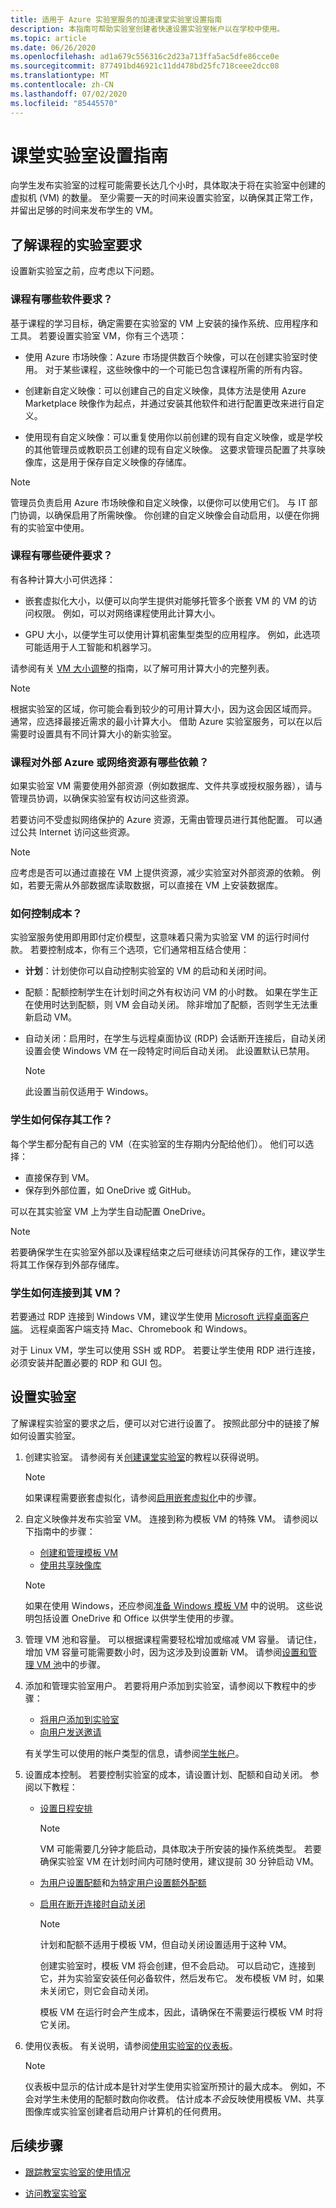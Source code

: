 ```yaml
---
title: 适用于 Azure 实验室服务的加速课堂实验室设置指南
description: 本指南可帮助实验室创建者快速设置实验室帐户以在学校中使用。
ms.topic: article
ms.date: 06/26/2020
ms.openlocfilehash: ad1a679c556316c2d23a713ffa5ac5dfe86cce0e
ms.sourcegitcommit: 877491bd46921c11dd478bd25fc718ceee2dcc08
ms.translationtype: MT
ms.contentlocale: zh-CN
ms.lasthandoff: 07/02/2020
ms.locfileid: "85445570"
---
```

# <a name="classroom-lab-setup-guide"></a>课堂实验室设置指南

向学生发布实验室的过程可能需要长达几个小时，具体取决于将在实验室中创建的虚拟机 (VM) 的数量。 至少需要一天的时间来设置实验室，以确保其正常工作，并留出足够的时间来发布学生的 VM。

## <a name="understand-the-lab-requirements-of-your-class"></a>了解课程的实验室要求

设置新实验室之前，应考虑以下问题。

### <a name="what-software-requirements-does-the-class-have"></a>课程有哪些软件要求？

基于课程的学习目标，确定需要在实验室的 VM 上安装的操作系统、应用程序和工具。 若要设置实验室 VM，你有三个选项：

- 使用 Azure 市场映像：Azure 市场提供数百个映像，可以在创建实验室时使用。 对于某些课程，这些映像中的一个可能已包含课程所需的所有内容。

- 创建新自定义映像：可以创建自己的自定义映像，具体方法是使用 Azure Marketplace 映像作为起点，并通过安装其他软件和进行配置更改来进行自定义。

- 使用现有自定义映像：可以重复使用你以前创建的现有自定义映像，或是学校的其他管理员或教职员工创建的现有自定义映像。 这要求管理员配置了共享映像库，这是用于保存自定义映像的存储库。

> [!NOTE]
> 管理员负责启用 Azure 市场映像和自定义映像，以便你可以使用它们。 与 IT 部门协调，以确保启用了所需映像。 你创建的自定义映像会自动启用，以便在你拥有的实验室中使用。

### <a name="what-hardware-requirements-does-the-class-have"></a>课程有哪些硬件要求？

有各种计算大小可供选择：

- 嵌套虚拟化大小，以便可以向学生提供对能够托管多个嵌套 VM 的 VM 的访问权限。 例如，可以对网络课程使用此计算大小。

- GPU 大小，以便学生可以使用计算机密集型类型的应用程序。 例如，此选项可能适用于人工智能和机器学习。

请参阅有关 [VM 大小调整](https://docs.microsoft.com/azure/lab-services/classroom-labs/administrator-guide#vm-sizing)的指南，以了解可用计算大小的完整列表。

> [!NOTE]
> 根据实验室的区域，你可能会看到较少的可用计算大小，因为这会因区域而异。 通常，应选择最接近需求的最小计算大小。 借助 Azure 实验室服务，可以在以后需要时设置具有不同计算大小的新实验室。

### <a name="what-dependencies-does-the-class-have-on-external-azure-or-network-resources"></a>课程对外部 Azure 或网络资源有哪些依赖？

如果实验室 VM 需要使用外部资源（例如数据库、文件共享或授权服务器），请与管理员协调，以确保实验室有权访问这些资源。

若要访问不受虚拟网络保护的 Azure 资源，无需由管理员进行其他配置。 可以通过公共 Internet 访问这些资源。

> [!NOTE]
> 应考虑是否可以通过直接在 VM 上提供资源，减少实验室对外部资源的依赖。 例如，若要无需从外部数据库读取数据，可以直接在 VM 上安装数据库。  

### <a name="how-will-costs-be-controlled"></a>如何控制成本？

实验室服务使用即用即付定价模型，这意味着只需为实验室 VM 的运行时间付款。 若要控制成本，你有三个选项，它们通常相互结合使用：

- **计划**：计划使你可以自动控制实验室的 VM 的启动和关闭时间。
- 配额：配额控制学生在计划时间之外有权访问 VM 的小时数。 如果在学生正在使用时达到配额，则 VM 会自动关闭。 除非增加了配额，否则学生无法重新启动 VM。
- 自动关闭：启用时，在学生与远程桌面协议 (RDP) 会话断开连接后，自动关闭设置会使 Windows VM 在一段特定时间后自动关闭。 此设置默认已禁用。  

    > [!NOTE]
    > 此设置当前仅适用于 Windows。

### <a name="how-will-students-save-their-work"></a>学生如何保存其工作？

每个学生都分配有自己的 VM（在实验室的生存期内分配给他们）。 他们可以选择：

- 直接保存到 VM。
- 保存到外部位置，如 OneDrive 或 GitHub。

可以在其实验室 VM 上为学生自动配置 OneDrive。

> [!NOTE]
> 若要确保学生在实验室外部以及课程结束之后可继续访问其保存的工作，建议学生将其工作保存到外部存储库。

### <a name="how-will-students-connect-to-their-vm"></a>学生如何连接到其 VM？

若要通过 RDP 连接到 Windows VM，建议学生使用 [Microsoft 远程桌面客户端](https://docs.microsoft.com/windows-server/remote/remote-desktop-services/clients/remote-desktop-clients)。 远程桌面客户端支持 Mac、Chromebook 和 Windows。

对于 Linux VM，学生可以使用 SSH 或 RDP。 若要让学生使用 RDP 进行连接，必须安装并配置必要的 RDP 和 GUI 包。

## <a name="set-up-your-lab"></a>设置实验室

了解课程实验室的要求之后，便可以对它进行设置了。 按照此部分中的链接了解如何设置实验室。

1. 创建实验室。 请参阅有关[创建课堂实验室](https://docs.microsoft.com/azure/lab-services/classroom-labs/tutorial-setup-classroom-lab#create-a-classroom-lab)的教程以获得说明。

    > [!NOTE]
    > 如果课程需要嵌套虚拟化，请参阅[启用嵌套虚拟化](https://docs.microsoft.com/azure/lab-services/classroom-labs/how-to-enable-nested-virtualization-template-vm)中的步骤。

1. 自定义映像并发布实验室 VM。 连接到称为模板 VM 的特殊 VM。 请参阅以下指南中的步骤：
    - [创建和管理模板 VM](https://docs.microsoft.com/azure/lab-services/classroom-labs/tutorial-setup-classroom-lab#publish-the-template-vm)
    - [使用共享映像库](https://docs.microsoft.com/azure/lab-services/classroom-labs/how-to-use-shared-image-gallery)

    > [!NOTE]
    > 如果在使用 Windows，还应参阅[准备 Windows 模板 VM](https://docs.microsoft.com/azure/lab-services/classroom-labs/how-to-prepare-windows-template) 中的说明。 这些说明包括设置 OneDrive 和 Office 以供学生使用的步骤。

1. 管理 VM 池和容量。 可以根据课程需要轻松增加或缩减 VM 容量。 请记住，增加 VM 容量可能需要数小时，因为这涉及到设置新 VM。 请参阅[设置和管理 VM 池](https://docs.microsoft.com/azure/lab-services/classroom-labs/how-to-set-virtual-machine-passwords)中的步骤。

1. 添加和管理实验室用户。 若要将用户添加到实验室，请参阅以下教程中的步骤：
   - [将用户添加到实验室](https://docs.microsoft.com/azure/lab-services/classroom-labs/tutorial-setup-classroom-lab#add-users-to-the-lab)
   - [向用户发送邀请](https://docs.microsoft.com/azure/lab-services/classroom-labs/tutorial-setup-classroom-lab#send-invitation-emails-to-users)

    有关学生可以使用的帐户类型的信息，请参阅[学生帐户](https://docs.microsoft.com/azure/lab-services/classroom-labs/how-to-configure-student-usage#student-accounts)。
  
1. 设置成本控制。 若要控制实验室的成本，请设置计划、配额和自动关闭。 参阅以下教程：

   - [设置日程安排](https://docs.microsoft.com/azure/lab-services/classroom-labs/tutorial-setup-classroom-lab#set-a-schedule-for-the-lab)
        > [!NOTE]
        > VM 可能需要几分钟才能启动，具体取决于所安装的操作系统类型。 若要确保实验室 VM 在计划时间内可随时使用，建议提前 30 分钟启动 VM。

   - [为用户设置配额](https://docs.microsoft.com/azure/lab-services/classroom-labs/how-to-configure-student-usage#set-quotas-for-users)和[为特定用户设置额外配额](https://docs.microsoft.com/azure/lab-services/classroom-labs/how-to-configure-student-usage#set-additional-quotas-for-specific-users)
  
   - [启用在断开连接时自动关闭](https://docs.microsoft.com/azure/lab-services/classroom-labs/how-to-enable-shutdown-disconnect)

        > [!NOTE]
        > 计划和配额不适用于模板 VM，但自动关闭设置适用于这种 VM。 
        > 
        > 创建实验室时，模板 VM 将会创建，但不会启动。 可以启动它，连接到它，并为实验室安装任何必备软件，然后发布它。 发布模板 VM 时，如果未关闭它，则它会自动关闭。 
        > 
        > 模板 VM 在运行时会产生成本，因此，请确保在不需要运行模板 VM 时将它关闭。 


1. 使用仪表板。 有关说明，请参阅[使用实验室的仪表板](https://docs.microsoft.com/azure/lab-services/classroom-labs/use-dashboard)。

    > [!NOTE]
    > 仪表板中显示的估计成本是针对学生使用实验室所预计的最大成本。 例如，不会对学生未使用的配额时数向你收费。 估计成本*不会*反映使用模板 VM、共享图像库或实验室创建者启动用户计算机的任何费用。

## <a name="next-steps"></a>后续步骤

- [跟踪教室实验室的使用情况](tutorial-track-usage.md)
  
- [访问教室实验室](tutorial-connect-virtual-machine-classroom-lab.md)